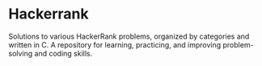 # Hackerrank
Solutions to various HackerRank problems, organized by categories and written in C. A repository for learning, practicing, and improving problem-solving and coding skills.
